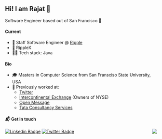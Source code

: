 ## Hi! I am Rajat 👋 

Software Engineer based out of San Francisco :round_pushpin:

#### Current
- :telescope: Staff Software Engineer @ [Ripple](https://ripple.com/)
- :rocket: RippleX
- :man_technologist: Tech stack: Java

#### Bio

- :mortar_board: Masters in Computer Science from San Fransciso State University, USA
- :vulcan_salute: Previously worked at: 
    - [Twitter](https://www.twitter.com)
    - [Intercontinental Exchange](https://www.icemortgagetechnology.com) (Owners of NYSE)
    - [Open Message](https://openmessage.io)
    - [Tata Consultancy Services](https://www.tcs.com)


#### :mailbox_with_mail: Get in touch
[![Linkedin Badge](https://img.shields.io/badge/-Rajat%20Arora-blue?style=flat-square&logo=Linkedin&logoColor=white&link=https://www.linkedin.com/in/rajatar08/)](https://www.linkedin.com/in/rajatar08)
[![Twitter Badge](https://img.shields.io/badge/-@digital_nomad8-00acee?style=flat&logo=Twitter&logoColor=white)](https://twitter.com/intent/follow?screen_name=digital_nomad8 "Follow on Twitter")
<img align="right" src="https://komarev.com/ghpvc/?username=rajatarora08&color=blue">
